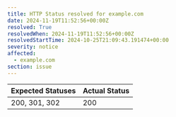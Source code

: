 ```yaml
---
title: HTTP Status resolved for example.com
date: 2024-11-19T11:52:56+00:00Z
resolved: True
resolvedWhen: 2024-11-19T11:52:56+00:00Z
resolvedStartTime: 2024-10-25T21:09:43.191474+00:00
severity: notice
affected:
  - example.com
section: issue
---
```


| Expected Statuses | Actual Status  |
|-------------------|----------------|
| 200, 301, 302 | 200 |
